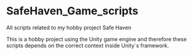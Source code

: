 # SafeHaven_Game_scripts
All scripts related to my hobby project Safe Haven

This is a hobby project using the Unity game engine and therefore these scripts depends on the correct context inside Unity`s framework.
